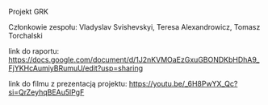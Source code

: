 Projekt GRK

Członkowie zespołu: Vladyslav Svishevskyi, Teresa Alexandrowicz, Tomasz Torchalski

link do raportu: https://docs.google.com/document/d/1J2nKVMOaEzGxuGBONDKbHDhA9_FjYKHcAumiyBRumuU/edit?usp=sharing

link do filmu z prezentacją projektu: https://youtu.be/_6H8PwYX_Qc?si=QrZeyhqBEAu5lPgF
